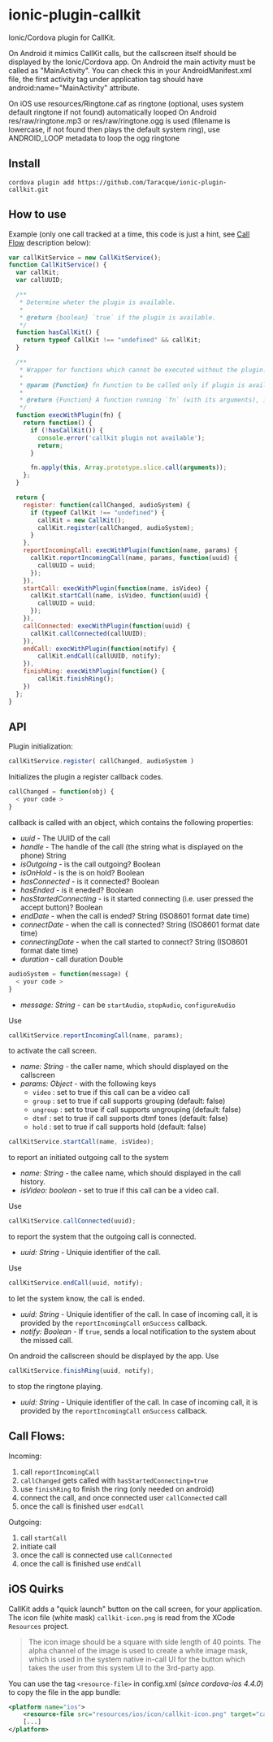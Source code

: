 # ionic-plugin-callkit

Ionic/Cordova plugin for CallKit.

On Android it mimics CallKit calls, but the callscreen itself should be displayed by the Ionic/Cordova app. On Android the main activity must be called as "MainActivity". You can check this in your AndroidManifest.xml file, the first activity tag under application tag should have android:name="MainActivity" attribute.

On iOS use resources/Ringtone.caf as ringtone (optional, uses system default ringtone if not found) automatically looped
On Android res/raw/ringtone.mp3 or res/raw/ringtone.ogg is used (filename is lowercase, if not found then plays the default system ring), use ANDROID_LOOP metadata to loop the ogg ringtone

## Install

```
cordova plugin add https://github.com/Taracque/ionic-plugin-callkit.git
```

## How to use

Example (only one call tracked at a time, this code is just a hint, see [Call Flow](#call-flows) description below):

```javascript
var callKitService = new CallKitService();
function CallKitService() {
  var callKit;
  var callUUID;

  /**
   * Determine wheter the plugin is available.
   *
   * @return {boolean} `true` if the plugin is available.
   */
  function hasCallKit() {
    return typeof CallKit !== "undefined" && callKit;
  }

  /**
   * Wrapper for functions which cannot be executed without the plugin.
   *
   * @param {Function} fn Function to be called only if plugin is available.
   *
   * @return {Function} A function running `fn` (with its arguments), if plugin is available.
   */
  function execWithPlugin(fn) {
    return function() {
      if (!hasCallKit()) {
        console.error('callkit plugin not available');
        return;
      }

      fn.apply(this, Array.prototype.slice.call(arguments));
    };
  }

  return {
    register: function(callChanged, audioSystem) {
      if (typeof CallKit !== "undefined") {
        callKit = new CallKit();
        callKit.register(callChanged, audioSystem);
      }
    },
    reportIncomingCall: execWithPlugin(function(name, params) {
      callKit.reportIncomingCall(name, params, function(uuid) {
        callUUID = uuid;
      });
    }),
    startCall: execWithPlugin(function(name, isVideo) {
      callKit.startCall(name, isVideo, function(uuid) {
        callUUID = uuid;
      });
    }),
    callConnected: execWithPlugin(function(uuid) {
      callKit.callConnected(callUUID);
    }),
    endCall: execWithPlugin(function(notify) {
        callKit.endCall(callUUID, notify);
    }),
    finishRing: execWithPlugin(function() {
        callKit.finishRing();
    })
  };
}
```

## API

Plugin initialization:

```javascript
callKitService.register( callChanged, audioSystem )
```

Initializes the plugin a register callback codes.

```javascript
callChanged = function(obj) {
  < your code >
}
```

callback is called with an object, which contains the following properties:
* *uuid* - The UUID of the call
* *handle* - The handle of the call (the string what is displayed on the phone) String
* *isOutgoing* - is the call outgoing? Boolean
* *isOnHold* - is the is on hold? Boolean
* *hasConnected* - is it connected? Boolean
* *hasEnded* - is it eneded? Boolean
* *hasStartedConnecting* - is it started connecting (i.e. user pressed the accept button)? Boolean
* *endDate* - when the call is ended? String (ISO8601 format date time)
* *connectDate* - when the call is connected? String (ISO8601 format date time)
* *connectingDate* - when the call started to connect? String (ISO8601 format date time)
* *duration* - call duration Double

```javascript
audioSystem = function(message) {
  < your code >
}
```
* *message: String* - can be `startAudio`, `stopAudio`, `configureAudio`

Use

```javascript
callKitService.reportIncomingCall(name, params);
```

to activate the call screen.
* *name: String* - the caller name, which should displayed on the callscreen
* *params: Object* - with the following keys
  * `video` : set to true if this call can be a video call
  * `group` : set to true if call supports grouping (default: false)
  * `ungroup` : set to true if call supports ungrouping (default: false)
  * `dtmf` : set to true if call supports dtmf tones (default: false)
  * `hold` : set to true if call supports hold (default: false)

```javascript
callKitService.startCall(name, isVideo);
```

to report an initiated outgoing call to the system
* *name: String* - the callee name, which should displayed in the call history.
* *isVideo: boolean* - set to true if this call can be a video call.

Use

```javascript
callKitService.callConnected(uuid);
```

to report the system that the outgoing call is connected.
* *uuid: String* - Uniquie identifier of the call.

Use

```javascript
callKitService.endCall(uuid, notify);
```

to let the system know, the call is ended.

* *uuid: String* - Uniquie identifier of the call. In case of incoming call, it is provided by the `reportIncomingCall` `onSuccess` callback.
* *notify: Boolean* - If `true`, sends a local notification to the system about the missed call.

On android the callscreen should be displayed by the app. Use

```javascript
callKitService.finishRing(uuid, notify);
```

to stop the ringtone playing.

* *uuid: String* - Uniquie identifier of the call. In case of incoming call, it is provided by the `reportIncomingCall` `onSuccess` callback.

## Call Flows:

Incoming:

1. call `reportIncomingCall`
2. `callChanged` gets called with `hasStartedConnecting=true`
3. use `finishRing` to finish the ring (only needed on android)
4. connect the call, and once connected user `callConnected` call
5. once the call is finished user `endCall`

Outgoing:

1. call `startCall`
2. initiate call
3. once the call is connected use `callConnected`
4. once the call is finished use `endCall`


## iOS Quirks

CallKit adds a "quick launch" button on the call screen, for your application. The icon file (white mask) `callkit-icon.png` is read from the XCode `Resources` project.
> The icon image should be a square with side length of 40 points. The alpha channel of the image is used to create a white image mask, which is used in the system native in-call UI for the button which takes the user from this system UI to the 3rd-party app.

You can use the tag `<resource-file>` in config.xml (*since cordova-ios 4.4.0*) to copy the file in the app bundle:

```xml
<platform name="ios">
    <resource-file src="resources/ios/icon/callkit-icon.png" target="callkit-icon.png" />
    [...]
</platform>
```
